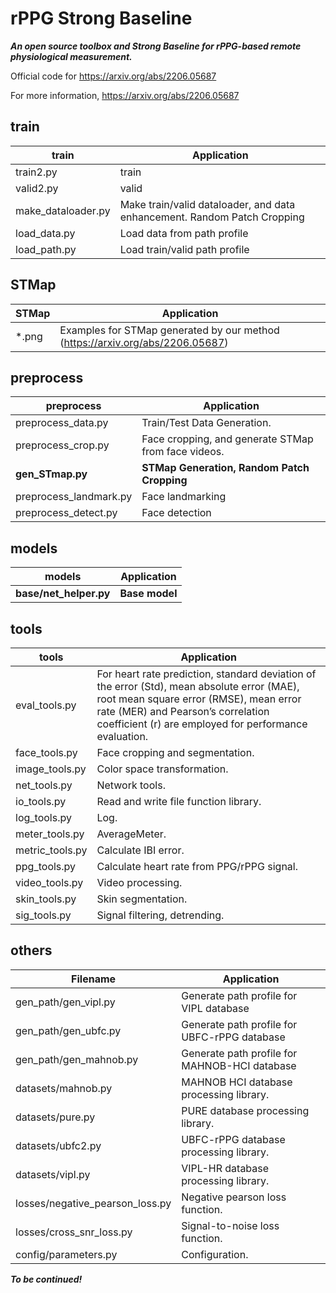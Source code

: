 # rPPG Strong Baseline
***An open source toolbox and Strong Baseline for rPPG-based remote physiological measurement.***

Official code for https://arxiv.org/abs/2206.05687

For more information, https://arxiv.org/abs/2206.05687

## train 

|  train   | Application  |
|  ----  | ----  |
| train2.py          | train |
| valid2.py          | valid |
| make_dataloader.py | Make train/valid dataloader, and data enhancement. Random Patch Cropping |
| load_data.py | Load data from path profile |
| load_path.py | Load train/valid path profile |

## STMap

|  STMap   | Application  |
|  ----  | ----  |
| *.png              | Examples for STMap generated by our method (https://arxiv.org/abs/2206.05687) |

## preprocess

|  preprocess   | Application  |
|  ----  | ----  |
| preprocess_data.py  | Train/Test Data Generation. |
| preprocess_crop.py | Face cropping, and generate STMap from face videos. |
| **gen_STmap.py** | **STMap Generation, Random Patch Cropping** |
| preprocess_landmark.py | Face landmarking |
| preprocess_detect.py   | Face detection |

## models

|  models   | Application  |
|  ----  | ----  |
|  **base/net_helper.py**      |    **Base model**   |

## tools

|  tools   | Application  |
|  ----  | ----  |
| eval_tools.py  | For heart rate prediction, standard deviation of the error (Std), mean absolute error (MAE), root mean square error (RMSE), mean error rate (MER) and Pearson’s correlation coefficient (r) are employed for performance evaluation. |
| face_tools.py  | Face cropping and segmentation. |
| image_tools.py | Color space transformation. |
| net_tools.py | Network tools. |
| io_tools.py    | Read and write file function library. |
| log_tools.py   | Log. |
| meter_tools.py | AverageMeter. |
| metric_tools.py | Calculate IBI error. |
| ppg_tools.py | Calculate heart rate from PPG/rPPG signal. |
| video_tools.py | Video processing. |
| skin_tools.py | Skin segmentation. |
| sig_tools.py  | Signal filtering, detrending. |

## others

|  Filename   | Application  |
|  ----  | ----  |
| gen_path/gen_vipl.py | Generate path profile for VIPL database |
| gen_path/gen_ubfc.py | Generate path profile for UBFC-rPPG database |
| gen_path/gen_mahnob.py | Generate path profile for MAHNOB-HCI database |
| datasets/mahnob.py | MAHNOB HCI database processing library. |
| datasets/pure.py   | PURE database processing library. |
| datasets/ubfc2.py  | UBFC-rPPG database processing library. |
| datasets/vipl.py   | VIPL-HR database processing library. |
| losses/negative_pearson_loss.py | Negative pearson loss function. |
| losses/cross_snr_loss.py | Signal-to-noise loss function. |
| config/parameters.py | Configuration. |


***To be continued!***
